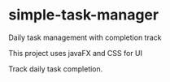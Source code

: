 # simple-task-manager
Daily task management with completion track

This project uses javaFX and CSS for UI

Track daily task completion.
